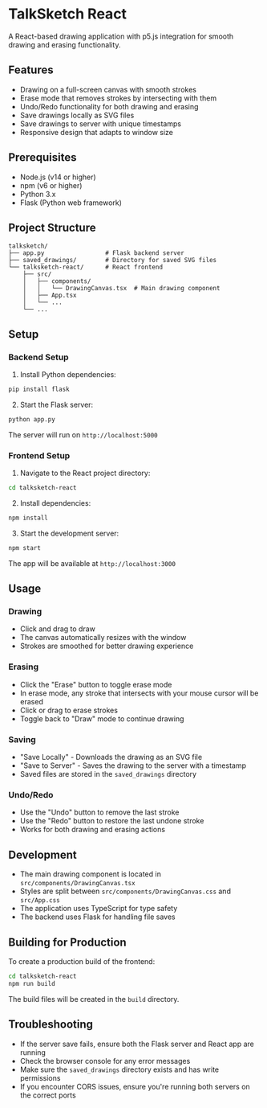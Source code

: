# TalkSketch React

A React-based drawing application with p5.js integration for smooth drawing and erasing functionality.

## Features

- Drawing on a full-screen canvas with smooth strokes
- Erase mode that removes strokes by intersecting with them
- Undo/Redo functionality for both drawing and erasing
- Save drawings locally as SVG files
- Save drawings to server with unique timestamps
- Responsive design that adapts to window size

## Prerequisites

- Node.js (v14 or higher)
- npm (v6 or higher)
- Python 3.x
- Flask (Python web framework)

## Project Structure

```
talksketch/
├── app.py                 # Flask backend server
├── saved_drawings/        # Directory for saved SVG files
└── talksketch-react/      # React frontend
    ├── src/
    │   ├── components/
    │   │   └── DrawingCanvas.tsx  # Main drawing component
    │   ├── App.tsx
    │   └── ...
    └── ...
```

## Setup

### Backend Setup

1. Install Python dependencies:
```bash
pip install flask
```

2. Start the Flask server:
```bash
python app.py
```
The server will run on `http://localhost:5000`

### Frontend Setup

1. Navigate to the React project directory:
```bash
cd talksketch-react
```

2. Install dependencies:
```bash
npm install
```

3. Start the development server:
```bash
npm start
```
The app will be available at `http://localhost:3000`

## Usage

### Drawing
- Click and drag to draw
- The canvas automatically resizes with the window
- Strokes are smoothed for better drawing experience

### Erasing
- Click the "Erase" button to toggle erase mode
- In erase mode, any stroke that intersects with your mouse cursor will be erased
- Click or drag to erase strokes
- Toggle back to "Draw" mode to continue drawing

### Saving
- "Save Locally" - Downloads the drawing as an SVG file
- "Save to Server" - Saves the drawing to the server with a timestamp
- Saved files are stored in the `saved_drawings` directory

### Undo/Redo
- Use the "Undo" button to remove the last stroke
- Use the "Redo" button to restore the last undone stroke
- Works for both drawing and erasing actions

## Development

- The main drawing component is located in `src/components/DrawingCanvas.tsx`
- Styles are split between `src/components/DrawingCanvas.css` and `src/App.css`
- The application uses TypeScript for type safety
- The backend uses Flask for handling file saves

## Building for Production

To create a production build of the frontend:

```bash
cd talksketch-react
npm run build
```

The build files will be created in the `build` directory.

## Troubleshooting

- If the server save fails, ensure both the Flask server and React app are running
- Check the browser console for any error messages
- Make sure the `saved_drawings` directory exists and has write permissions
- If you encounter CORS issues, ensure you're running both servers on the correct ports
